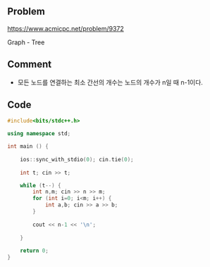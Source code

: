 ## Problem

<https://www.acmicpc.net/problem/9372>

Graph - Tree

## Comment

- 모든 노드를 연결하는 최소 간선의 개수는 노드의 개수가 n일 때 n-1이다.  

## Code
```c++
#include<bits/stdc++.h>

using namespace std;

int main () {
    
    ios::sync_with_stdio(0); cin.tie(0);
    
    int t; cin >> t;

    while (t--) {
        int n,m; cin >> n >> m;
        for (int i=0; i<m; i++) {
            int a,b; cin >> a >> b;
        }
        
        cout << n-1 << '\n';
        
    }
       
    return 0;
}
```
